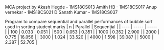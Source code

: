 MCA project by
Akash Hegde     - 1MS18CS013
Amith HB        - 1MS18CS017
Anup vernekar   - 1MS18CS021
D Sanath Kumar  - 1MS18CS037

Program to compare sequential and parallel performances of bubble sort used in sorting student marks 
| n | Parallel | Sequential |
| ---- | ----- | ----- |
| 100 | 0.033 | 0.051 |
| 500 | 0.053 | 0.351 |
| 1000 | 0.352 | 2.900 |
| 2000 | 0.775 | 16.056 |
| 3000 | 1.024 | 33.520 |
| 4000 | 1.598 | 39.087 |
| 5000 | 2.387 | 52.705 |